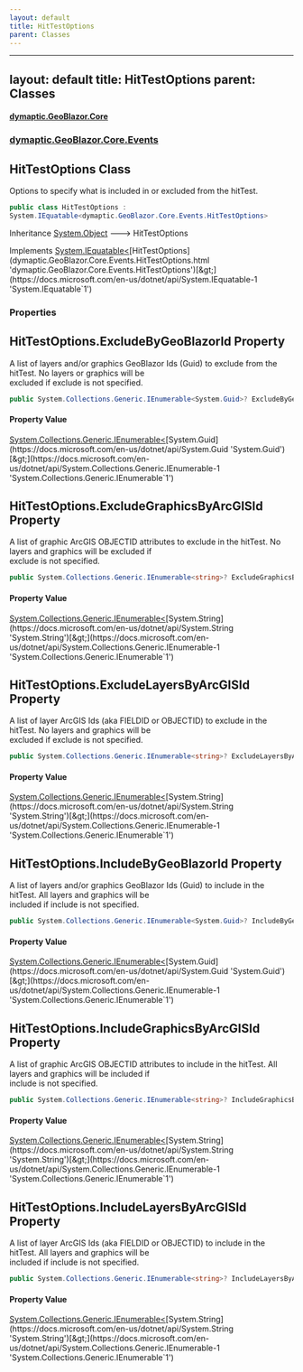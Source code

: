 ```yaml
---
layout: default
title: HitTestOptions
parent: Classes
---
```

---
layout: default
title: HitTestOptions
parent: Classes
---
#### [dymaptic.GeoBlazor.Core](index.html 'index')
### [dymaptic.GeoBlazor.Core.Events](index.html#dymaptic.GeoBlazor.Core.Events 'dymaptic.GeoBlazor.Core.Events')

## HitTestOptions Class

Options to specify what is included in or excluded from the hitTest.

```csharp
public class HitTestOptions :
System.IEquatable<dymaptic.GeoBlazor.Core.Events.HitTestOptions>
```

Inheritance [System.Object](https://docs.microsoft.com/en-us/dotnet/api/System.Object 'System.Object') &#129106; HitTestOptions

Implements [System.IEquatable&lt;](https://docs.microsoft.com/en-us/dotnet/api/System.IEquatable-1 'System.IEquatable`1')[HitTestOptions](dymaptic.GeoBlazor.Core.Events.HitTestOptions.html 'dymaptic.GeoBlazor.Core.Events.HitTestOptions')[&gt;](https://docs.microsoft.com/en-us/dotnet/api/System.IEquatable-1 'System.IEquatable`1')
### Properties

<a name='dymaptic.GeoBlazor.Core.Events.HitTestOptions.ExcludeByGeoBlazorId'></a>

## HitTestOptions.ExcludeByGeoBlazorId Property

A list of layers and/or graphics GeoBlazor Ids (Guid) to exclude from the hitTest. No layers or graphics will be  
excluded if exclude is not specified.

```csharp
public System.Collections.Generic.IEnumerable<System.Guid>? ExcludeByGeoBlazorId { get; set; }
```

#### Property Value
[System.Collections.Generic.IEnumerable&lt;](https://docs.microsoft.com/en-us/dotnet/api/System.Collections.Generic.IEnumerable-1 'System.Collections.Generic.IEnumerable`1')[System.Guid](https://docs.microsoft.com/en-us/dotnet/api/System.Guid 'System.Guid')[&gt;](https://docs.microsoft.com/en-us/dotnet/api/System.Collections.Generic.IEnumerable-1 'System.Collections.Generic.IEnumerable`1')

<a name='dymaptic.GeoBlazor.Core.Events.HitTestOptions.ExcludeGraphicsByArcGISId'></a>

## HitTestOptions.ExcludeGraphicsByArcGISId Property

A list of graphic ArcGIS OBJECTID attributes to exclude in the hitTest. No layers and graphics will be excluded if  
exclude is not specified.

```csharp
public System.Collections.Generic.IEnumerable<string>? ExcludeGraphicsByArcGISId { get; set; }
```

#### Property Value
[System.Collections.Generic.IEnumerable&lt;](https://docs.microsoft.com/en-us/dotnet/api/System.Collections.Generic.IEnumerable-1 'System.Collections.Generic.IEnumerable`1')[System.String](https://docs.microsoft.com/en-us/dotnet/api/System.String 'System.String')[&gt;](https://docs.microsoft.com/en-us/dotnet/api/System.Collections.Generic.IEnumerable-1 'System.Collections.Generic.IEnumerable`1')

<a name='dymaptic.GeoBlazor.Core.Events.HitTestOptions.ExcludeLayersByArcGISId'></a>

## HitTestOptions.ExcludeLayersByArcGISId Property

A list of layer ArcGIS Ids (aka FIELDID or OBJECTID) to exclude in the hitTest. No layers and graphics will be  
excluded if exclude is not specified.

```csharp
public System.Collections.Generic.IEnumerable<string>? ExcludeLayersByArcGISId { get; set; }
```

#### Property Value
[System.Collections.Generic.IEnumerable&lt;](https://docs.microsoft.com/en-us/dotnet/api/System.Collections.Generic.IEnumerable-1 'System.Collections.Generic.IEnumerable`1')[System.String](https://docs.microsoft.com/en-us/dotnet/api/System.String 'System.String')[&gt;](https://docs.microsoft.com/en-us/dotnet/api/System.Collections.Generic.IEnumerable-1 'System.Collections.Generic.IEnumerable`1')

<a name='dymaptic.GeoBlazor.Core.Events.HitTestOptions.IncludeByGeoBlazorId'></a>

## HitTestOptions.IncludeByGeoBlazorId Property

A list of layers and/or graphics GeoBlazor Ids (Guid) to include in the hitTest. All layers and graphics will be  
included if include is not specified.

```csharp
public System.Collections.Generic.IEnumerable<System.Guid>? IncludeByGeoBlazorId { get; set; }
```

#### Property Value
[System.Collections.Generic.IEnumerable&lt;](https://docs.microsoft.com/en-us/dotnet/api/System.Collections.Generic.IEnumerable-1 'System.Collections.Generic.IEnumerable`1')[System.Guid](https://docs.microsoft.com/en-us/dotnet/api/System.Guid 'System.Guid')[&gt;](https://docs.microsoft.com/en-us/dotnet/api/System.Collections.Generic.IEnumerable-1 'System.Collections.Generic.IEnumerable`1')

<a name='dymaptic.GeoBlazor.Core.Events.HitTestOptions.IncludeGraphicsByArcGISId'></a>

## HitTestOptions.IncludeGraphicsByArcGISId Property

A list of graphic ArcGIS OBJECTID attributes to include in the hitTest. All layers and graphics will be included if  
include is not specified.

```csharp
public System.Collections.Generic.IEnumerable<string>? IncludeGraphicsByArcGISId { get; set; }
```

#### Property Value
[System.Collections.Generic.IEnumerable&lt;](https://docs.microsoft.com/en-us/dotnet/api/System.Collections.Generic.IEnumerable-1 'System.Collections.Generic.IEnumerable`1')[System.String](https://docs.microsoft.com/en-us/dotnet/api/System.String 'System.String')[&gt;](https://docs.microsoft.com/en-us/dotnet/api/System.Collections.Generic.IEnumerable-1 'System.Collections.Generic.IEnumerable`1')

<a name='dymaptic.GeoBlazor.Core.Events.HitTestOptions.IncludeLayersByArcGISId'></a>

## HitTestOptions.IncludeLayersByArcGISId Property

A list of layer ArcGIS Ids (aka FIELDID or OBJECTID) to include in the hitTest. All layers and graphics will be  
included if include is not specified.

```csharp
public System.Collections.Generic.IEnumerable<string>? IncludeLayersByArcGISId { get; set; }
```

#### Property Value
[System.Collections.Generic.IEnumerable&lt;](https://docs.microsoft.com/en-us/dotnet/api/System.Collections.Generic.IEnumerable-1 'System.Collections.Generic.IEnumerable`1')[System.String](https://docs.microsoft.com/en-us/dotnet/api/System.String 'System.String')[&gt;](https://docs.microsoft.com/en-us/dotnet/api/System.Collections.Generic.IEnumerable-1 'System.Collections.Generic.IEnumerable`1')

